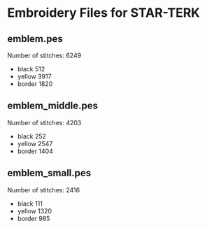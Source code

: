 Embroidery Files for STAR-TERK
==============================

emblem.pes
-----------------
Number of stitches: 6249

 * black 512
 * yellow 3917
 * border 1820


emblem_middle.pes
-----------------------
Number of stitches: 4203

 * black 252
 * yellow 2547
 * border 1404


emblem_small.pes
-----------------------
Number of stitches: 2416

 * black 111
 * yellow 1320
 * border 985
